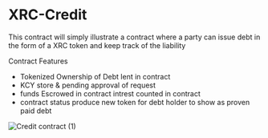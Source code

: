# XRC-Credit
This contract will simply illustrate a contract where a party can issue debt in the form of a XRC token and keep track of the liability 

Contract Features
- Tokenized Ownership of Debt lent in contract
- KCY store & pending approval of request
- funds Escrowed in contract intrest counted in contract
- contract status produce new token for debt holder to show as proven paid debt




![Credit contract (1)](https://user-images.githubusercontent.com/16103963/159777498-13afbcd9-1ac8-43f4-85b5-5d178f0d4826.png)
